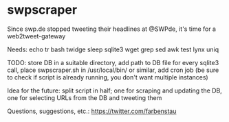 # swpscraper
Since swp.de stopped tweeting their headlines at @SWPde, it's time for a web2tweet-gateway

Needs: echo tr bash twidge sleep sqlite3 wget grep sed awk test lynx uniq

TODO: store DB in a suitable directory, add path to DB file for every sqlite3 call, place swpscraper.sh in /usr/local/bin/ or similar, add cron job (be sure to check if script is already running, you don't want multiple instances)

Idea for the future: split script in half; one for scraping and updating the DB, one for selecting URLs from the DB and tweeting them

Questions, suggestions, etc.: https://twitter.com/farbenstau
